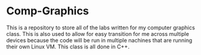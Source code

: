 # Comp-Graphics
This is a repository to store all of the labs written for my computer graphics class. This is also used to allow for easy transition for me across multiple devices because the code will be run in multiple nachines that are running their own Linux VM. This class is all done in C++.
